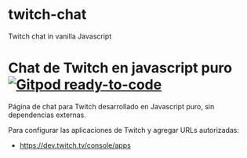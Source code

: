 # twitch-chat
Twitch chat in vanilla Javascript



# Chat de Twitch en javascript puro [![Gitpod ready-to-code](https://img.shields.io/badge/Gitpod-ready--to--code-blue?logo=gitpod)](https://gitpod.io/#https://github.com/ojgarciab/twitch-chat)

Página de chat para Twitch desarrollado en Javascript puro, sin dependencias externas.

Para configurar las aplicaciones de Twitch y agregar URLs autorizadas:
* https://dev.twitch.tv/console/apps
